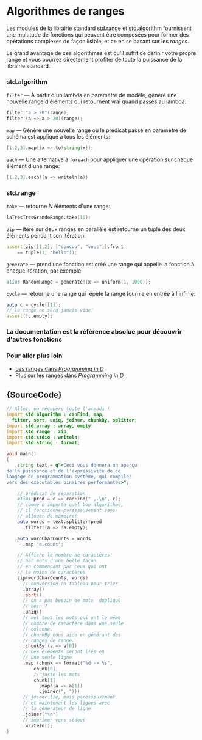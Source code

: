 # Algorithmes de ranges

Les modules de la librairie standard [std.range](http://dlang.org/phobos/std_range.html) et [std.algorithm](http://dlang.org/phobos/std_algorithm.html) fournissent une multitude de fonctions qui peuvent être composées pour former des opérations complexes de façon lisible, et ce en se basant sur les *ranges*.

Le grand avantage de ces algorithmes est qu'il suffit de définir votre propre range et vous pourrez directement profiter de toute la puissance de la librairie standard.

### std.algorithm

`filter` — À partir d'un lambda en paramètre de modèle, génère une nouvelle range d'éléments qui retournent vrai quand passés au lambda:

```d
filter!"a > 20"(range);
filter!(a => a > 20)(range);
```

`map` — Génère une nouvelle range où le prédicat passé en paramètre de schéma est appliqué à tous les éléments:

```d
[1,2,3].map!(x => to!string(x));
```

`each` — Une alternative à `foreach` pour appliquer une opération sur chaque élément d'une range:

```d
[1,2,3].each!(a => writeln(a))
```

### std.range

`take` — retourne *N* éléments d'une range:

```d
laTresTresGrandeRange.take(10);
```

`zip` — itère sur deux ranges en parallèle est retourne un tuple des deux éléments pendant son itération:

```d
assert(zip([1,2], ["coucou", "vous"]).front
    == tuple(1, "hello"));
```

`generate` — prend une fonction est créé une range qui appelle la fonction à chaque itération, par exemple:

```d
alias RandomRange = generate!(x => uniform(1, 1000));
```

`cycle` — retourne une range qui répète la range fournie en entrée à l'infinie:

```d
auto c = cycle([1]);
// la range ne sera jamais vide!
assert(!c.empty);
```

### La documentation est la référence absolue pour découvrir d'autres fonctions

### Pour aller plus loin

- [Les ranges dans _Programming in D_](http://ddili.org/ders/d.en/ranges.html)
- [Plus sur les ranges dans _Programming in D_](http://ddili.org/ders/d.en/ranges_more.html)

## {SourceCode}

```d
// Allez, on récupère toute l'armada !
import std.algorithm : canFind, map,
  filter, sort, uniq, joiner, chunkBy, splitter;
import std.array : array, empty;
import std.range : zip;
import std.stdio : writeln;
import std.string : format;

void main()
{
    string text = q"<Ceci vous donnera un aperçu
de la puissance et de l'expressivité de ce
langage de programmation système, qui compiler
vers des exécutables binaires performantes>";

    // prédicat de séparation
    alias pred = c => canFind(" ,.\n", c);
    // comme n'importe quel bon algorithme,
    // il fonctionne paresseusement sans
    // allouer de mémoire!
    auto words = text.splitter!pred
      .filter!(a => !a.empty);

    auto wordCharCounts = words
      .map!"a.count";

    // Affiche le nombre de caractères
    // par mots d'une belle façon
    // en commencant par ceux qui ont
    // le moins de caractères
    zip(wordCharCounts, words)
      // conversion en tableau pour trier
      .array()
      .sort()
      // on a pas besoin de mots  dupliqué 
      // hein ?
      .uniq()
      // met tous les mots qui ont le même 
      // nombre de caractère dans une seule 
      // colonne. 
      // chunkBy nous aide en générant des 
      // ranges de range.
      .chunkBy!(a => a[0])
      // Ces éléments seront liés en
      // une seule ligne
      .map!(chunk => format("%d -> %s",
          chunk[0],
          // juste les mots
          chunk[1]
            .map!(a => a[1])
            .joiner(", ")))
      // joiner lie, mais parésseusement
      // et maintenant les lignes avec
      // la générateur de ligne
      .joiner("\n")
      // imprimer vers stdout
      .writeln();
}
```
